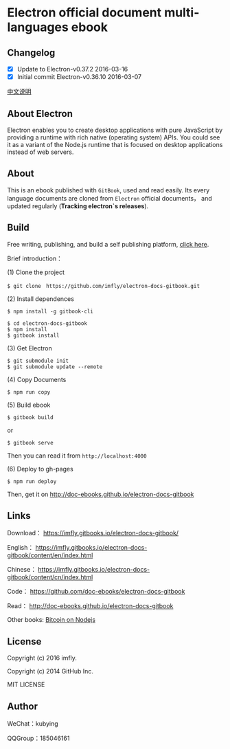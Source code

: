 # Electron official document multi-languages ebook


## Changelog

- [x] Update to Electron-v0.37.2 2016-03-16
- [x] Initial commit Electron-v0.36.10 2016-03-07

[中文说明](./README_zh-CN.md)

## About Electron

Electron enables you to create desktop applications with pure JavaScript by providing a runtime with rich native (operating system) APIs. You could see it as a variant of the Node.js runtime that is focused on desktop applications instead of web servers.

## About

This is an ebook published with `GitBook`, used and read easily. Its every language documents are cloned from `Electron` official documents， and updated regularly (**Tracking electron`s releases**).

## Build

Free writing, publishing, and build a self publishing platform, [click here][self-publishing].

Brief introduction：

(1) Clone the project

```
$ git clone　https://github.com/imfly/electron-docs-gitbook.git
```

(2) Install dependences

```
$ npm install -g gitbook-cli

$ cd electron-docs-gitbook
$ npm install
$ gitbook install
```

(3) Get Electron

```
$ git submodule init
$ git submodule update --remote
```

(4) Copy Documents

```
$ npm run copy
```

(5) Build ebook

```
$ gitbook build
```

or

```
$ gitbook serve
```

Then you can read it from `http://localhost:4000`

(6) Deploy to gh-pages

```
$ npm run deploy
```

Then, get it on http://doc-ebooks.github.io/electron-docs-gitbook

## Links

Download： https://imfly.gitbooks.io/electron-docs-gitbook/

English： https://imfly.gitbooks.io/electron-docs-gitbook/content/en/index.html

Chinese： https://imfly.gitbooks.io/electron-docs-gitbook/content/cn/index.html

Code： https://github.com/doc-ebooks/electron-docs-gitbook

Read： http://doc-ebooks.github.io/electron-docs-gitbook

Other books: [Bitcoin on Nodejs](https://github.com/doc-ebooks/bitcoin-on-nodejs)

## License

Copyright (c) 2016 imfly.

Copyright (c) 2014 GitHub Inc.

MIT LICENSE

## Author

WeChat：kubying

QQGroup：185046161

[self-publishing]: https://github.com/imfly/how-to-create-self-publishing-platform
